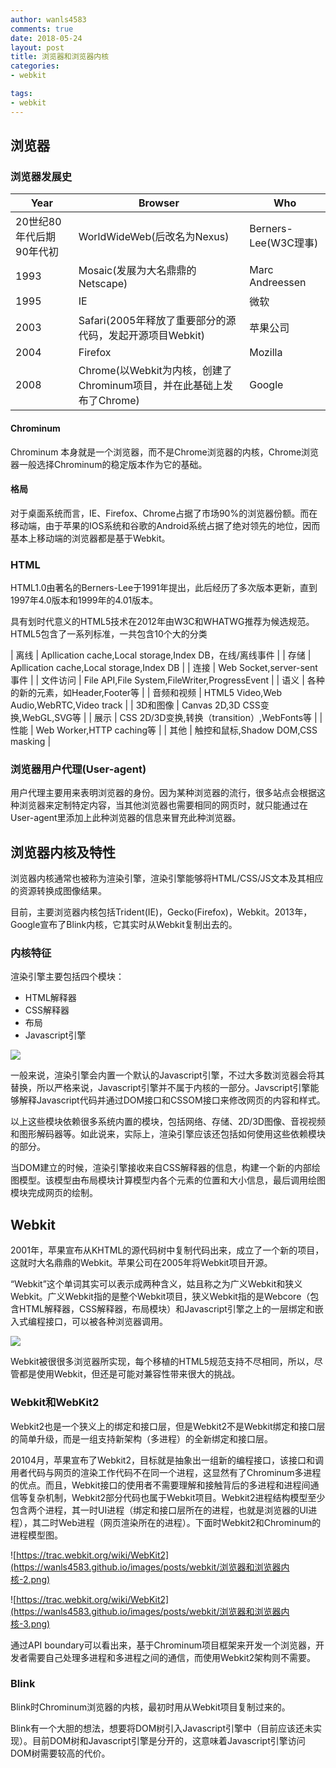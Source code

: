 ```yaml
---
author: wanls4583
comments: true
date: 2018-05-24
layout: post
title: 浏览器和浏览器内核
categories:
- webkit

tags:
- webkit
---
```


## 浏览器

### 浏览器发展史

| Year | Browser | Who |
| - | - | - |
| 20世纪80年代后期90年代初 | WorldWideWeb(后改名为Nexus) | Berners-Lee(W3C理事) |
| 1993 | Mosaic(发展为大名鼎鼎的Netscape) | Marc Andreessen |
| 1995 | IE | 微软 |
| 2003 | Safari(2005年释放了重要部分的源代码，发起开源项目Webkit) | 苹果公司 |
| 2004 | Firefox | Mozilla |
| 2008 | Chrome(以Webkit为内核，创建了Chrominum项目，并在此基础上发布了Chrome) | Google |

#### Chrominum

Chrominum 本身就是一个浏览器，而不是Chrome浏览器的内核，Chrome浏览器一般选择Chrominum的稳定版本作为它的基础。

#### 格局

对于桌面系统而言，IE、Firefox、Chrome占据了市场90%的浏览器份额。而在移动端，由于苹果的IOS系统和谷歌的Android系统占据了绝对领先的地位，因而基本上移动端的浏览器都是基于Webkit。

### HTML

HTML1.0由著名的Berners-Lee于1991年提出，此后经历了多次版本更新，直到1997年4.0版本和1999年的4.01版本。

具有划时代意义的HTML5技术在2012年由W3C和WHATWG推荐为候选规范。HTML5包含了一系列标准，一共包含10个大的分类

| 离线 | Apllication cache,Local storage,Index DB，在线/离线事件 |
| 存储 | Apllication cache,Local storage,Index DB |
| 连接 | Web Socket,server-sent事件 |
| 文件访问 | File API,File System,FileWriter,ProgressEvent |
| 语义 | 各种的新的元素，如Header,Footer等 |
| 音频和视频 | HTML5 Video,Web Audio,WebRTC,Video track |
| 3D和图像 | Canvas 2D,3D CSS变换,WebGL,SVG等 |
| 展示 | CSS 2D/3D变换,转换（transition）,WebFonts等 |
| 性能 | Web Worker,HTTP caching等 |
| 其他 | 触控和鼠标,Shadow DOM,CSS masking |

### 浏览器用户代理(User-agent)

用户代理主要用来表明浏览器的身份。因为某种浏览器的流行，很多站点会根据这种浏览器来定制特定内容，当其他浏览器也需要相同的网页时，就只能通过在User-agent里添加上此种浏览器的信息来冒充此种浏览器。

## 浏览器内核及特性

浏览器内核通常也被称为渲染引擎，渲染引擎能够将HTML/CSS/JS文本及其相应的资源转换成图像结果。

目前，主要浏览器内核包括Trident(IE)，Gecko(Firefox)，Webkit。2013年，Google宣布了Blink内核，它其实时从Webkit复制出去的。

### 内核特征

渲染引擎主要包括四个模块：

- HTML解释器
- CSS解释器
- 布局
- Javascript引擎

![](https://wanls4583.github.io/images/posts/webkit/浏览器和浏览器内核-1.png)

一般来说，渲染引擎会内置一个默认的Javascript引擎，不过大多数浏览器会将其替换，所以严格来说，Javascript引擎并不属于内核的一部分。Javscript引擎能够解释Javascript代码并通过DOM接口和CSSOM接口来修改网页的内容和样式。

以上这些模块依赖很多系统内置的模块，包括网络、存储、2D/3D图像、音视视频和图形解码器等。如此说来，实际上，渲染引擎应该还包括如何使用这些依赖模块的部分。

当DOM建立的时候，渲染引擎接收来自CSS解释器的信息，构建一个新的内部绘图模型。该模型由布局模块计算模型内各个元素的位置和大小信息，最后调用绘图模块完成网页的绘制。

## Webkit

2001年，苹果宣布从KHTML的源代码树中复制代码出来，成立了一个新的项目，这就时大名鼎鼎的Webkit。苹果公司在2005年将Webkit项目开源。

“Webkit”这个单词其实可以表示成两种含义，姑且称之为广义Webkit和狭义Webkit。广义Webkit指的是整个Webkit项目，狭义Webkit指的是Webcore（包含HTML解释器，CSS解释器，布局模块）和Javascript引擎之上的一层绑定和嵌入式编程接口，可以被各种浏览器调用。

![](https://wanls4583.github.io/images/posts/webkit/浏览器和浏览器内核-1.png)

Webkit被很很多浏览器所实现，每个移植的HTML5规范支持不尽相同，所以，尽管都是使用Webkit，但还是可能对兼容性带来很大的挑战。

### Webkit和WebKit2

Webkit2也是一个狭义上的绑定和接口层，但是Webkit2不是Webkit绑定和接口层的简单升级，而是一组支持新架构（多进程）的全新绑定和接口层。

20104月，苹果宣布了Webkit2，目标就是抽象出一组新的编程接口，该接口和调用者代码与网页的渲染工作代码不在同一个进程，这显然有了Chrominum多进程的优点。而且，Webkit接口的使用者不需要理解和接触背后的多进程和进程间通信等复杂机制，Webkit2部分代码也属于Webkit项目。Webkit2进程结构模型至少包含两个进程，其一时UI进程（绑定和接口层所在的进程，也就是浏览器的UI进程），其二时Web进程（网页渲染所在的进程）。下面时Webkit2和Chrominum的进程模型图。

![https://trac.webkit.org/wiki/WebKit2](https://wanls4583.github.io/images/posts/webkit/浏览器和浏览器内核-2.png)

![https://trac.webkit.org/wiki/WebKit2](https://wanls4583.github.io/images/posts/webkit/浏览器和浏览器内核-3.png)

通过API boundary可以看出来，基于Chrominum项目框架来开发一个浏览器，开发者需要自己处理多进程和多进程之间的通信，而使用Webkit2架构则不需要。


### Blink

Blink时Chrominum浏览器的内核，最初时用从Webkit项目复制过来的。

Blink有一个大胆的想法，想要将DOM树引入Javascript引擎中（目前应该还未实现）。目前DOM树和Javascript引擎是分开的，这意味着Javascript引擎访问DOM树需要较高的代价。